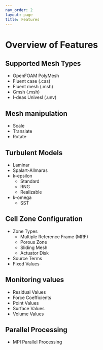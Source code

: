 ```yaml
---
nav_order: 2
layout: page
title: Features
---
```


# Overview of Features

## Supported Mesh Types
* OpenFOAM PolyMesh
* Fluent case (.cas)
* Fluent mesh (.msh)
* Gmsh (.msh)
* I-deas Univesl (.unv)


## Mesh manipulation
* Scale
* Translate
* Rotate


## Turbulent Models
* Laminar
* Spalart-Allmaras
* k-epsilon
    * Standard
    * RNG
    * Realizable
* k-omega
    * SST


## Cell Zone Configuration
* Zone Types
    * Multiple Reference Frame (MRF)
    * Porous Zone
    * Sliding Mesh
    * Actuator Disk
* Source Terms
* Fixed Values


## Monitoring values
* Residual Values
* Force Coefficients
* Point Values
* Surface Values
* Volume Values


## Parallel Processing
* MPI Parallel Processing

